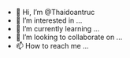 - 👋 Hi, I’m @Thaidoantruc
- 👀 I’m interested in ...
- 🌱 I’m currently learning ...
- 💞️ I’m looking to collaborate on ...
- 📫 How to reach me ...

<!---
Thaidoantruc/Thaidoantruc is a ✨ special ✨ repository because its `README.md` (this file) appears on your GitHub profile.
You can click the Preview link to take a look at your changes.
--->
